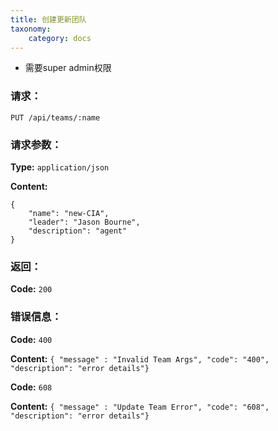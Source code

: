 ```yaml
---
title: 创建更新团队
taxonomy:
    category: docs
---
```


- 需要super admin权限

### 请求：

    PUT /api/teams/:name


### 请求参数：

**Type:** `application/json`

**Content:**

```
{
    "name": "new-CIA",
    "leader": "Jason Bourne",
    "description": "agent"
}
```	

### 返回：

**Code:** `200`

### 错误信息：

**Code:** `400`

**Content:** `{ "message" : "Invalid Team Args", "code": "400", "description": "error details"}`

**Code:** `608`

**Content:** `{ "message" : "Update Team Error", "code": "608", "description": "error details"}`